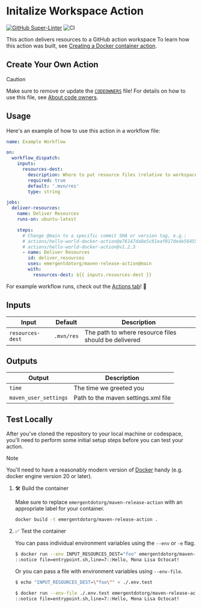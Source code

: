 # Initalize Workspace Action

[![GitHub Super-Linter](https://github.com/emergentdotorg/maven-release-action/actions/workflows/linter.yml/badge.svg)](https://github.com/super-linter/super-linter)
![CI](https://github.com/emergentdotorg/maven-release-action/actions/workflows/ci.yml/badge.svg)

This action delivers resources to a GitHub action workspace
To learn how this action was built, see
[Creating a Docker container action](https://docs.github.com/en/actions/creating-actions/creating-a-docker-container-action).

## Create Your Own Action


> [!CAUTION]
>
> Make sure to remove or update the [`CODEOWNERS`](./CODEOWNERS) file! For
> details on how to use this file, see
> [About code owners](https://docs.github.com/en/repositories/managing-your-repositorys-settings-and-features/customizing-your-repository/about-code-owners).

## Usage

Here's an example of how to use this action in a workflow file:

```yaml
name: Example Workflow

on:
  workflow_dispatch:
    inputs:
      resources-dest:
        description: Where to put resource files (relative to workspace root).
        required: true
        default: '.mvn/res'
        type: string

jobs:
  deliver-resources:
    name: Deliver Resources
    runs-on: ubuntu-latest

    steps:
      # Change @main to a specific commit SHA or version tag, e.g.:
      # actions/hello-world-docker-action@e76147da8e5c81eaf017dede5645551d4b94427b
      # actions/hello-world-docker-action@v1.2.3
      - name: Deliver Resources
        id: deliver_resources
        uses: emergentdotorg/maven-release-action@main
        with:
          resources-dest: ${{ inputs.resources-dest }}
```

For example workflow runs, check out the
[Actions tab](https://github.com/emergentdotorg/maven-release-action/actions)!
:rocket:

## Inputs

| Input            | Default    | Description                                          |
|------------------|------------|------------------------------------------------------|
| `resources-dest` | `.mvn/res` | The path to where resource files should be delivered |

## Outputs

| Output                | Description                         |
|-----------------------|-------------------------------------|
| `time`                | The time we greeted you             |
| `maven_user_settings` | Path to the maven settings.xml file |

## Test Locally

After you've cloned the repository to your local machine or codespace, you'll
need to perform some initial setup steps before you can test your action.

> [!NOTE]
>
> You'll need to have a reasonably modern version of
> [Docker](https://www.docker.com/get-started/) handy (e.g. docker engine
> version 20 or later).

1. :hammer_and_wrench: Build the container

   Make sure to replace `emergentdotorg/maven-release-action` with an appropriate
   label for your container.

   ```bash
   docker build -t emergentdotorg/maven-release-action .
   ```

1. :white_check_mark: Test the container

   You can pass individual environment variables using the `--env` or `-e` flag.

   ```bash
   $ docker run --env INPUT_RESOURCES_DEST="foo" emergentdotorg/maven-release-action
   ::notice file=entrypoint.sh,line=7::Hello, Mona Lisa Octocat!
   ```

   Or you can pass a file with environment variables using `--env-file`.

   ```bash
   $ echo "INPUT_RESOURCES_DEST=\"foo\"" > ./.env.test

   $ docker run --env-file ./.env.test emergentdotorg/maven-release-action
   ::notice file=entrypoint.sh,line=7::Hello, Mona Lisa Octocat!
   ```
